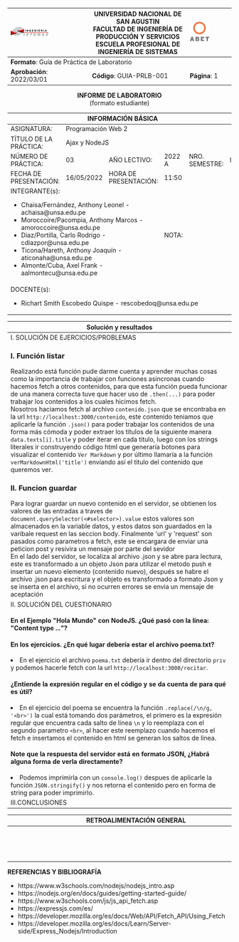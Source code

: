 <div align="center">
<table>
    <theader>
        <tr>
            <td><img src="https://github.com/rescobedoq/pw2/blob/main/epis.png?raw=true" alt="EPIS" style="width:50%; height:auto"/></td>
            <th>
                <span style="font-weight:bold;">UNIVERSIDAD NACIONAL DE SAN AGUSTIN</span><br />
                <span style="font-weight:bold;">FACULTAD DE INGENIERÍA DE PRODUCCIÓN Y SERVICIOS</span><br />
                <span style="font-weight:bold;">ESCUELA PROFESIONAL DE INGENIERÍA DE SISTEMAS</span>
            </th>
            <td><img src="https://github.com/rescobedoq/pw2/blob/main/abet.png?raw=true" alt="ABET" style="width:50%; height:auto"/></td>
        </tr>
    </theader>
    <tbody>
        <tr><td colspan="3"><span style="font-weight:bold;">Formato</span>: Guía de Práctica de Laboratorio</td></tr>
        <tr><td><span style="font-weight:bold;">Aprobación</span>:  2022/03/01</td><td><span style="font-weight:bold;">Código</span>: GUIA-PRLB-001</td><td><span style="font-weight:bold;">Página</span>: 1</td></tr>
    </tbody>
</table>
</div>

<div>

<div align="center">
<span style="font-weight:bold;">INFORME DE LABORATORIO</span><br />
<span>(formato estudiante)</span>
</div>

<table>
<theader>
<tr><th colspan="6">INFORMACIÓN BÁSICA</th></tr>
</theader>
<tbody>
<tr><td>ASIGNATURA:</td><td colspan="5">Programación Web 2</td></tr>
<tr><td>TÍTULO DE LA PRÁCTICA:</td><td colspan="5">Ajax y NodeJS</td></tr>
<tr>
<td>NÚMERO DE PRÁCTICA:</td><td>03</td><td>AÑO LECTIVO:</td><td>2022 A</td><td>NRO. SEMESTRE:</td><td>III</td>
</tr>
<tr>
<td>FECHA DE PRESENTACIÓN:</td><td>16/05/2022</td><td>HORA DE PRESENTACIÓN:</td><td colspan="3">11:50</td>
</tr>
<tr><td colspan="3">INTEGRANTE(s):
<ul>
<li>Chaisa/Fernández, Anthony Leonel - achaisa@unsa.edu.pe</li>
<li>Moroccoire/Pacompia, Anthony Marcos - amoroccoire@unsa.edu.pe</li>
<li>Diaz/Portilla, Carlo Rodrigo - cdiazpor@unsa.edu.pe</li>
<li>Ticona/Hareth, Anthony Joaquín - aticonaha@unsa.edu.pe</li>
<li>Almonte/Cuba, Axel Frank - aalmontecu@unsa.edu.pe</li>
</ul>
</td>
<td>NOTA:</td><td colspan="2"></td>
</<tr>
<tr><td colspan="6">DOCENTE(s):
<ul>
<li>Richart Smith Escobedo Quispe - rescobedoq@unsa.edu.pe</li>
</ul>
</td>
</<tr>
</tbody>
</table>

<table>
<theader>
<tr><th>Solución y resultados</th></tr>
</theader>
<tbody>
  <tr><td>I. SOLUCIÓN DE EJERCICIOS/PROBLEMAS
      <h3>I. Función listar</h3>
      Realizando está función pude darme cuenta y aprender muchas cosas como la importancia de trabajar con funciones asíncronas cuando hacemos fetch a otros contenidos, para que esta función pueda funcionar de una manera correcta tuve que hacer uso de <code>.then(...)</code> para poder trabajar los contenidos a los cuales hicimos fetch.<br>
      Nosotros haciamos fetch al archivo <code>contenido.json</code> que se encontraba en la url <code>http://localhost:3000/contenido</code>, este contenido teniamos que aplicarle la función <code>.json()</code> para poder trabajar los contenidos de una forma más cómoda y poder extraer los títulos de la siguiente manera <code>data.texts[i].title</code> y poder iterar en cada titulo, luego con los strings literales ir construyendo código html que generaría botones para visualizar el contenido <code>Ver Markdown</code> y por último llamaría a la función <code>verMarkdownHtml('title')</code> enviando así el titulo del contenido que queremos ver.
      <br>
      <h3>II. Funcion guardar</h3>
      Para lograr guardar un nuevo contenido en el servidor, se obtienen los valores de las entradas a traves de <code>document.querySelector(<#selector>).value</code> estos valores son almacenados en la variable datos, y estos datos son guardados en la varibale request en las seccion body. Finalmente 'url' y 'request' son pasados como parametros a fetch, este se encargara de enviar una peticion post y resivira un mensaje por parte del sevidor 
      <br>
      En el lado del servidor, se localiza al archivo .json y se abre para lectura, este es transformado a un objeto Json para utilizar el metodo push e insertar un nuevo elemento (contenido nuevo), después se habre el archivo .json para escritura y el objeto es transformado a formato Json y se inserta en el archivo, si no ocurren errores se envia un mensaje de aceptación
  </td></tr>

  <tr><td>II. SOLUCIÓN DEL CUESTIONARIO<br>
      <h4>En el Ejemplo "Hola Mundo" con NodeJS. ¿Qué pasó con la línea: "Content type ..."?</h4>
      <h4>En los ejercicios. ¿En qué lugar debería estar el archivo poema.txt?</h4>
      <li>En el ejercicio el archivo <code>poema.txt</code> debería ir dentro del directorio <code>priv</code> y podemos hacerle fetch con la url <code>http://localhost:3000/recitar</code>.</li>
      <h4>¿Entiende la expresión regular en el código y se da cuenta de para qué es útil?</h4>
      <li>En el ejercicio del poema se encuentra la función <code>.replace(/\n/g, '&ltbr&gt')</code> la cual está tomando dos parámetros, el primero es la expresión regular que encuentra cada salto de línea <code>\n</code> y lo reemplaza con el segundo parametro <code>&ltbr&gt</code>, al hacer este reemplazo cuando hacemos el fetch e insertamos el contenido en html se generan los saltos de línea.</li>
      <h4>Note que la respuesta del servidor está en formato JSON, ¿Habrá alguna forma de verla directamente?</h4>
      <li>Podemos imprimirla con un <code>console.log()</code> despues de aplicarle la función <code>JSON.stringify()</code> y nos retorna el contenido pero en forma de string para poder imprimirlo.</li>
    </td></tr>            
  <tr><td>III.CONCLUSIONES 
    </td></tr>
</tbody>
</table>

<table>
<theader>
<tr><th>RETROALIMENTACIÓN GENERAL
    </th></tr>
</theader>
<tbody>
<tr><td>
    <pre>                                                                   </pre>
    <pre>                                                                   </pre>
    </td></tr>
</tbody>
</table>
    
</div>    
<p><b>REFERENCIAS Y BIBLIOGRAFÍA</b></p>
<ul>
    <li>https://www.w3schools.com/nodejs/nodejs_intro.asp</li>
    <li>https://nodejs.org/en/docs/guides/getting-started-guide/</li>
    <li>https://www.w3schools.com/js/js_api_fetch.asp</li>
    <li>https://expressjs.com/es/</li>
    <li>https://developer.mozilla.org/es/docs/Web/API/Fetch_API/Using_Fetch</li>
    <li>https://developer.mozilla.org/es/docs/Learn/Server-side/Express_Nodejs/Introduction</li>
</ul>
